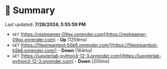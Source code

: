 # 📖 Summary
Last updated: **7/28/2024, 5:55:59 PM**

- `GET` [https://restreamer-09gx.onrender.com](https://restreamer-09gx.onrender.com) - **Up** (1259ms)
- `GET` [https://filestreambot-b5k6.onrender.com/](https://filestreambot-b5k6.onrender.com/) - **Down** (164ms)
- `GET` [https://jupyterlab-python3-12-3.onrender.com](https://jupyterlab-python3-12-3.onrender.com) - **Down** (200ms)
